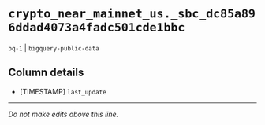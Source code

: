 # `crypto_near_mainnet_us._sbc_dc85a896ddad4073a4fadc501cde1bbc`
`bq-1` | `bigquery-public-data`

## Column details
* [TIMESTAMP] `last_update`

-------------------------------------------------------------------------------
*Do not make edits above this line.*
